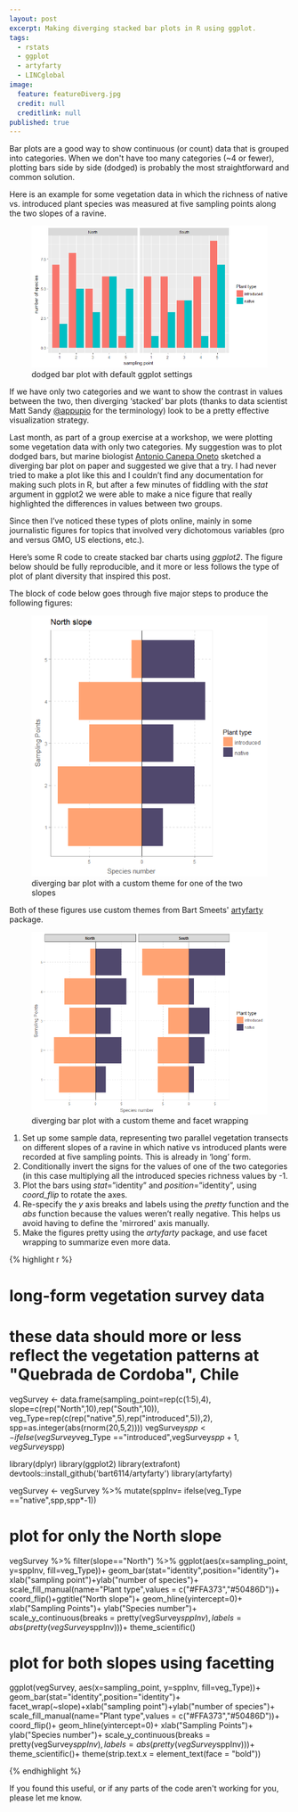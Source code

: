 ```yaml
---
layout: post
excerpt: Making diverging stacked bar plots in R using ggplot.
tags:
  - rstats
  - ggplot
  - artyfarty
  - LINCglobal
image:
  feature: featureDiverg.jpg
  credit: null
  creditlink: null
published: true
---
```

Bar plots are a good way to show continuous (or count) data that is grouped into categories. When we don't have too many categories (~4 or fewer), plotting bars side by side (dodged) is probably the most straightforward and common solution. 

Here is an example for some vegetation data in which the richness of native vs. introduced plant species was measured at five sampling points along the two slopes of a ravine.

<figure>
    <a href="/images/dodged.png"><img src="/images/dodged.png"></a>
        <figcaption>dodged bar plot with default ggplot settings</figcaption>
</figure>


If we have only two categories and we want to show the contrast in values between the two, then diverging ‘stacked’ bar plots (thanks to data scientist Matt Sandy [@appupio](https://twitter.com/appupio) for the terminology) look to be a pretty effective visualization strategy.  

Last month, as part of a group exercise at a workshop, we were plotting some vegetation data with only two categories. My suggestion was to plot dodged bars, but marine biologist [Antonio Canepa Oneto](https://www.researchgate.net/profile/Antonio_Canepa) sketched a diverging bar plot on paper and suggested we give that a try. I had never tried to make a plot like this and I couldn’t find any documentation for making such plots in R, but after a few minutes of fiddling with the _stat_ argument in ggplot2 we were able to make a nice figure that really highlighted the differences in values between two groups.

Since then I’ve noticed these types of plots online, mainly in some journalistic figures for topics that involved very dichotomous variables (pro and versus GMO, US elections, etc.).

Here’s some R code to create stacked bar charts using _ggplot2_. The figure below should be fully reproducible, and it more or less follows the type of plot of plant diversity that inspired this post. 

The block of code below goes through five major steps to produce the following figures:

<figure>
    <a href="/images/northslope.png"><img src="/images/northslope.png"></a>
        <figcaption>diverging bar plot with a custom theme for one of the two slopes</figcaption>
</figure>

Both of these figures use custom themes from Bart Smeets' [artyfarty](https://github.com/Bart6114/artyfarty) package.

<figure>
    <a href="/images/bothslopes.png"><img src="/images/bothslopes.png"></a>
        <figcaption>diverging bar plot with a custom theme and facet wrapping</figcaption>
</figure>

1. Set up some sample data, representing two parallel vegetation transects on different slopes of a ravine in which native vs introduced plants were recorded at five sampling points. This is already in ‘long’ form.
2. Conditionally invert the signs for the values of one of the two categories (in this case multiplying all the introduced species richness values by -1.
3. Plot the bars using _stat_=”identity” and _position_=”identity”, using _coord\_flip_ to rotate the axes.
4. Re-specify the _y_ axis breaks and labels using the _pretty_ function and the _abs_ function because the values weren’t really negative. This helps us avoid having to define the 'mirrored' axis manually.
5. Make the figures pretty using the _artyfarty_ package, and use facet wrapping to summarize even more data.



{% highlight r %}
# long-form vegetation survey data
# these data should more or less reflect the vegetation patterns at "Quebrada de Cordoba", Chile

vegSurvey <- 
data.frame(sampling_point=rep(c(1:5),4),
           slope=c(rep("North",10),rep("South",10)),
           veg_Type=rep(c(rep("native",5),rep("introduced",5)),2),
           spp=as.integer(abs(rnorm(20,5,2))))
vegSurvey$spp <-   ifelse(vegSurvey$veg_Type =="introduced",vegSurvey$spp+1,vegSurvey$spp)

library(dplyr)
library(ggplot2)
library(extrafont)
devtools::install_github('bart6114/artyfarty')
library(artyfarty)

vegSurvey <- vegSurvey %>%  mutate(sppInv= ifelse(veg_Type =="native",spp,spp*-1))

# plot for only the North slope

vegSurvey %>% filter(slope=="North") %>% 
ggplot(aes(x=sampling_point, y=sppInv, fill=veg_Type))+
  geom_bar(stat="identity",position="identity")+
  xlab("sampling point")+ylab("number of species")+
  scale_fill_manual(name="Plant type",values = c("#FFA373","#50486D"))+
  coord_flip()+ggtitle("North slope")+
  geom_hline(yintercept=0)+
  xlab("Sampling Points")+
  ylab("Species number")+
  scale_y_continuous(breaks = pretty(vegSurvey$sppInv),labels = abs(pretty(vegSurvey$sppInv)))+
  theme_scientific()

# plot for both slopes using facetting

ggplot(vegSurvey, aes(x=sampling_point, y=sppInv, fill=veg_Type))+
  geom_bar(stat="identity",position="identity")+
  facet_wrap(~slope)+xlab("sampling point")+ylab("number of species")+
  scale_fill_manual(name="Plant type",values = c("#FFA373","#50486D"))+
  coord_flip()+
  geom_hline(yintercept=0)+
  xlab("Sampling Points")+
  ylab("Species number")+
  scale_y_continuous(breaks = pretty(vegSurvey$sppInv),labels = abs(pretty(vegSurvey$sppInv)))+
  theme_scientific()+
  theme(strip.text.x = element_text(face = "bold"))

{% endhighlight %}

If you found this useful, or if any parts of the code aren't working for you, please let me know.
